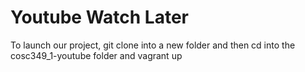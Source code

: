 # Youtube Watch Later

To launch our project, git clone into a new folder and then cd into the cosc349_1-youtube folder and vagrant up

